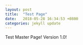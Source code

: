 ```yaml
---
layout: post
title:  "Test Page"
date:   2018-05-28 16:34:53 +0800
categories: jekyll update
---
```


Test Master Page!
Version 1.0!
